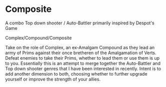 # Composite
A combo Top down shooter / Auto-Battler primarily inspired by Despot's Game

Complex/Compound/Composite

Take on the role of Complex, an ex-Amalgam Compound as they lead an army of Prims against their once bretheren of the Amalgamation of Verts.  Defeat enemies to take their Prims, whether to lead them or use them is up to you.    Essentially this is an attempt to merge together the Auto-Battler and Top down shooter genres that I have been interested in recently. Intent is to add another dimension to both, choosing whether to further upgrade yourself or improve the strength of your allies.
